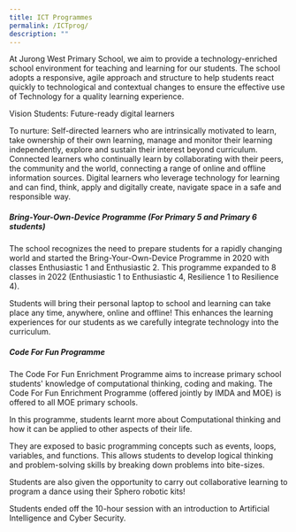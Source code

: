 ```yaml
---
title: ICT Programmes
permalink: /ICTprog/
description: ""
---
```

At Jurong West Primary School, we aim to provide a technology-enriched school environment for teaching and learning for our students. The school adopts a responsive, agile approach and structure to help students react quickly to technological and contextual changes to ensure the effective use of Technology for a quality learning experience.

Vision 
Students: Future-ready digital learners

To nurture:
Self-directed learners who are intrinsically motivated to learn, take ownership of their own learning, manage and monitor their learning independently, explore and sustain their interest beyond curriculum.
Connected learners who continually learn by collaborating with their peers, the community and the world, connecting a range of online and offline information sources.
Digital learners who leverage technology for learning and can find, think, apply and digitally create, navigate space in a safe and responsible way.

##### Bring-Your-Own-Device Programme (For Primary 5 and Primary 6 students)

The school recognizes the need to prepare students for a rapidly changing world and started the Bring-Your-Own-Device Programme in 2020 with classes Enthusiastic 1 and Enthusiastic 2. This programme expanded to 8 classes in 2022 (Enthusiastic 1 to Enthusiastic 4, Resilience 1 to Resilience 4). 

Students will bring their personal laptop to school and learning can take place any time, anywhere, online and offline!  This enhances the learning experiences for our students as we carefully integrate technology into the curriculum.

##### Code For Fun Programme

The Code For Fun Enrichment Programme aims to increase primary school students' knowledge of computational thinking, coding and making. The Code For Fun Enrichment Programme (offered jointly by IMDA and MOE) is offered to all MOE primary schools.

In this programme, students learnt more about Computational thinking and how it can be applied to other aspects of their life.

They are exposed to basic programming concepts such as events, loops, variables, and functions. This allows students to develop logical thinking and problem-solving skills by breaking down problems into bite-sizes.

Students are also given the opportunity to carry out collaborative learning to program a dance using their Sphero robotic kits!

Students ended off the 10-hour session with an introduction to Artificial Intelligence and Cyber Security.
